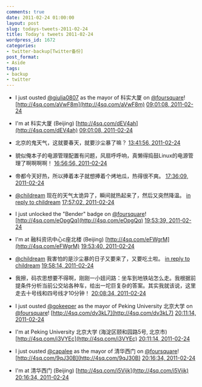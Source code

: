 ```yaml
---
comments: true
date: 2011-02-24 01:00:00
layout: post
slug: todays-tweets-2011-02-24
title: Today's tweets 2011-02-24
wordpress_id: 1672
categories:
- twitter-backup[Twitter备份]
post_format:
- Aside
tags:
- backup
- twitter
---
```





  * I just ousted [@giulia0807](http://twitter.com/giulia0807) as the mayor of 科实大厦 on [@foursquare](http://twitter.com/foursquare)! [http://4sq.com/aVwF8m](http://4sq.com/aVwF8m) [09:01:08, 2011-02-24](http://twitter.com/gfrog/statuses/40576929018945537)





  * I'm at 科实大厦 (Beijing) [http://4sq.com/dEV4ah](http://4sq.com/dEV4ah) [09:01:08, 2011-02-24](http://twitter.com/gfrog/statuses/40576929648082945)





  * 北京的鬼天气，这就要春天，就要沙尘暴了嘛？ [13:41:56, 2011-02-24](http://twitter.com/gfrog/statuses/40647595244134400)





  * 貌似俺本子的电源管理配置有问题，风扇呼呼响，真懒得捣鼓Linux的电源管理了啊啊啊啊！ [16:56:56, 2011-02-24](http://twitter.com/gfrog/statuses/40696667246170112)





  * 帝都今天好热，所以捧着本子就想捧着个烤地瓜，热得很不爽。 [17:36:09, 2011-02-24](http://twitter.com/gfrog/statuses/40706537651445760)





  * [@childream](http://twitter.com/childream) 现在的天气太诡异了，瞬间就热起来了，然后又突然降温。 [in reply to childream](http://twitter.com/childream/statuses/40707353972051968) [17:57:02, 2011-02-24](http://twitter.com/gfrog/statuses/40711792179167232)





  * I just unlocked the "Bender" badge on [@foursquare](http://twitter.com/foursquare)! [http://4sq.com/eOpgQq](http://4sq.com/eOpgQq) [19:53:39, 2011-02-24](http://twitter.com/gfrog/statuses/40741140877541376)





  * I'm at 融科资讯中心c座北楼 (Beijing) [http://4sq.com/eFWgrM](http://4sq.com/eFWgrM) [19:53:40, 2011-02-24](http://twitter.com/gfrog/statuses/40741143507374081)





  * [@childream](http://twitter.com/childream) 我害怕的是沙尘暴的日子又要来了，又要吃土啦。 [in reply to childream](http://twitter.com/childream/statuses/40712926960693248) [19:58:14, 2011-02-24](http://twitter.com/gfrog/statuses/40742292822167552)





  * 我擦，码农思想要不得啊，刚刚一小妞问路：坐车到地铁站怎么走。我根据前提条件分析当前公交站各种车，给出一坨巨复杂的答案。其实我就该说，这里走去十号线和四号线才10分钟！ [20:08:34, 2011-02-24](http://twitter.com/gfrog/statuses/40744892720218112)





  * I just ousted [@gokeeper](http://twitter.com/gokeeper) as the mayor of Peking University 北京大学 on [@foursquare](http://twitter.com/foursquare)! [http://4sq.com/dv3kL7](http://4sq.com/dv3kL7) [20:11:14, 2011-02-24](http://twitter.com/gfrog/statuses/40745566543552512)





  * I'm at Peking University 北京大学 (海淀区颐和园路5号, 北京市) [http://4sq.com/i3VYEc](http://4sq.com/i3VYEc) [20:11:14, 2011-02-24](http://twitter.com/gfrog/statuses/40745567164305408)





  * I just ousted [@capalee](http://twitter.com/capalee) as the mayor of 清华西门 on [@foursquare](http://twitter.com/foursquare)! [http://4sq.com/9qJ30B](http://4sq.com/9qJ30B) [20:16:34, 2011-02-24](http://twitter.com/gfrog/statuses/40746908485951488)





  * I'm at 清华西门 (Beijing) [http://4sq.com/i5Vijk](http://4sq.com/i5Vijk) [20:16:34, 2011-02-24](http://twitter.com/gfrog/statuses/40746909198979072)




